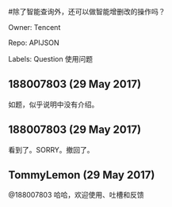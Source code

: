 #除了智能查询外，还可以做智能增删改的操作吗？

Owner: Tencent

Repo: APIJSON

Labels: Question 使用问题 

## 188007803 (29 May 2017)

如题，似乎说明中没有介绍。

## 188007803 (29 May 2017)

看到了。SORRY。撤回了。

## TommyLemon (29 May 2017)

@188007803 哈哈，欢迎使用、吐槽和反馈

